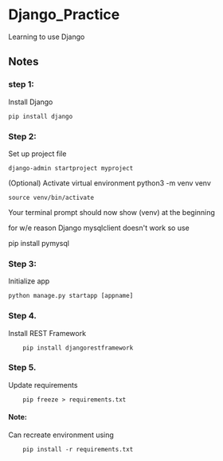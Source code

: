 # Django_Practice
Learning to use Django

## Notes

### step 1:

Install Django

    pip install django

### Step 2:

Set up project file

    django-admin startproject myproject

(Optional) Activate virtual environment
    python3 -m venv venv

    source venv/bin/activate
Your terminal prompt should now show (venv) at the beginning

for w/e reason Django mysqlclient doesn't work so use

pip install pymysql

### Step 3:

Initialize app

    python manage.py startapp [appname]

### Step 4.
Install REST Framework

        pip install djangorestframework

### Step 5.
Update requirements

        pip freeze > requirements.txt

#### Note:
Can recreate environment using

        pip install -r requirements.txt


